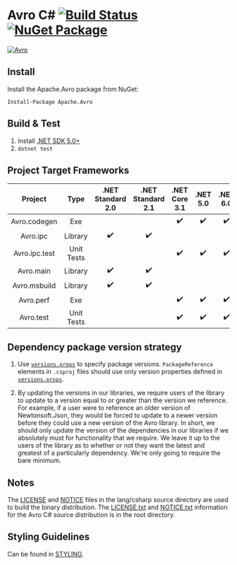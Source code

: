 # Avro C# [![Build Status](https://travis-ci.org/apache/avro.svg?branch=master)](https://travis-ci.org/apache/avro) [![NuGet Package](https://img.shields.io/nuget/v/Apache.Avro.svg)](https://www.nuget.org/packages/Apache.Avro)

 [![Avro](https://avro.apache.org/images/avro-logo.png)](http://avro.apache.org/)

 ## Install

 Install the Apache.Avro package from NuGet:

 ```
Install-Package Apache.Avro
```

## Build & Test

1. Install [.NET SDK 5.0+](https://dotnet.microsoft.com/download/dotnet-core)
2. `dotnet test`

## Project Target Frameworks

| Project         | Type       | .NET Standard 2.0  | .NET Standard 2.1 | .NET Core 3.1 | .NET 5.0  | .NET 6.0  |
|:---------------:|:----------:|:------------------:|:-----------------:|:-------------:|:---------:|:---------:|
| Avro.codegen    | Exe        |                    |                   | ✔️            |✔️        |✔️        |
| Avro.ipc        | Library    | ✔️                 | ✔️               |               |           |           |
| Avro.ipc.test   | Unit Tests |                    |                   | ✔️            |✔️        |✔️        |
| Avro.main       | Library    | ✔️                 | ✔️               |               |           |           |
| Avro.msbuild    | Library    | ✔️                 | ✔️               |               |           |           |
| Avro.perf       | Exe        |                    |                   | ✔️            |✔️        |✔️        |
| Avro.test       | Unit Tests |                    |                   | ✔️            |✔️        |✔️        |

## Dependency package version strategy

1. Use [`versions.props`](./versions.props) to specify package versions. `PackageReference` elements in `.csproj` files should use only version properties defined in [`versions.props`](./versions.props).

2. By updating the versions in our libraries, we require users of the library to update to a version equal to or greater than the version we reference. For example, if a user were to reference an older version of Newtonsoft.Json, they would be forced to update to a newer version before they could use a new version of the Avro library.
In short, we should only update the version of the dependencies in our libraries if we absolutely must for functionality that we require. We leave it up to the users of the library as to whether or not they want the latest and greatest of a particularly dependency. We're only going to require the bare minimum.

## Notes

The [LICENSE](./LICENSE) and [NOTICE](./NOTICE) files in the lang/csharp source directory are used to build the binary distribution. The [LICENSE.txt](../../LICENSE.txt) and [NOTICE.txt](../../NOTICE.txt) information for the Avro C# source distribution is in the root directory.

## Styling Guidelines

Can be found in [STYLING](./STYLING.MD).
